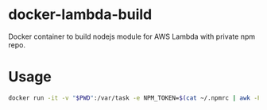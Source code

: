 # docker-lambda-build
Docker container to build nodejs module for AWS Lambda with private npm repo. 

# Usage
```bash
docker run -it -v "$PWD":/var/task -e NPM_TOKEN=$(cat ~/.npmrc | awk -F= '{print $2}') elysiumtech/build-lambda-node610 npm install
```
